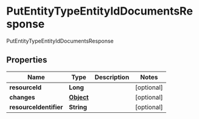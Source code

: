 

# PutEntityTypeEntityIdDocumentsResponse

PutEntityTypeEntityIdDocumentsResponse
## Properties

Name | Type | Description | Notes
------------ | ------------- | ------------- | -------------
**resourceId** | **Long** |  |  [optional]
**changes** | [**Object**](.md) |  |  [optional]
**resourceIdentifier** | **String** |  |  [optional]



